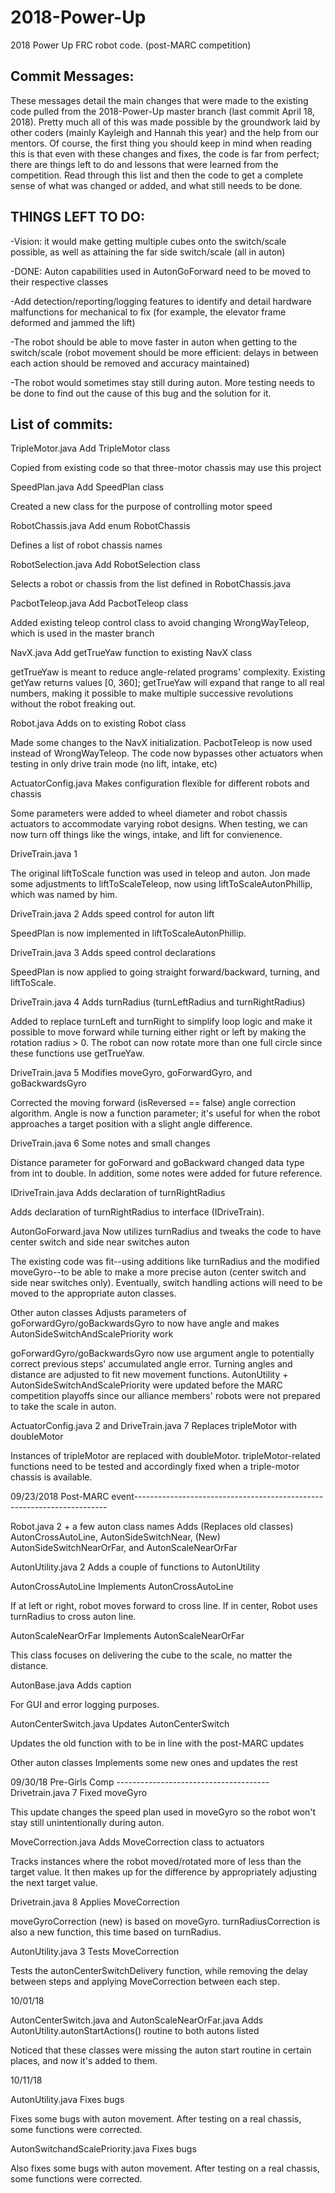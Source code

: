 # 2018-Power-Up
2018 Power Up FRC robot code. (post-MARC competition)

## Commit Messages:

These messages detail the main changes that were made to the existing code pulled from the 2018-Power-Up master branch (last commit April 18, 2018). 
Pretty much all of this was made possible by the groundwork laid by other coders (mainly Kayleigh and Hannah this year) and the help from our mentors. Of course, the first thing you should keep in mind when reading this is that even with these changes and fixes, the code is far from perfect; there are things left to do and lessons that were learned from the competition. 
Read through this list and then the code to get a complete sense of what was changed or added, and what still needs to be done.
 
## THINGS LEFT TO DO: 

-Vision: it would make getting multiple cubes onto the switch/scale possible, as well as attaining the far side switch/scale (all in auton)

-DONE: Auton capabilities used in AutonGoForward need to be moved to their respective classes

-Add detection/reporting/logging features to identify and detail hardware malfunctions for mechanical to fix (for example, the elevator frame deformed and jammed the lift)

-The robot should be able to move faster in auton when getting to the switch/scale (robot movement should be more efficient:
delays in between each action should be removed and accuracy maintained) 

-The robot would sometimes stay still during auton. More testing needs to be done to find out the cause of this bug and the solution for it.  

## List of commits:

TripleMotor.java
Add TripleMotor class

Copied from existing code so that
three-motor chassis may use this project

SpeedPlan.java
Add SpeedPlan class

Created a new class for the purpose of controlling motor speed 

RobotChassis.java
Add enum RobotChassis

Defines a list of robot chassis names

RobotSelection.java
Add RobotSelection class

Selects a robot or chassis from the list defined in RobotChassis.java

PacbotTeleop.java
Add PacbotTeleop class

Added existing teleop control class to avoid changing WrongWayTeleop, which is used in the master branch

NavX.java
Add getTrueYaw function to existing NavX class

getTrueYaw is meant to reduce angle-related programs' complexity. 
Existing getYaw returns values [0, 360]; getTrueYaw will expand that range to all real numbers, making it possible to make multiple successive revolutions without the robot freaking out.
	
Robot.java
Adds on to existing Robot class

Made some changes to the NavX initialization.
PacbotTeleop is now used instead of WrongWayTeleop.
The code now bypasses other actuators when testing in only drive train mode (no lift, intake, etc)

ActuatorConfig.java
Makes configuration flexible for different robots and chassis

Some parameters were added to wheel diameter and robot chassis actuators to accommodate varying robot designs.
When testing, we can now turn off things like the wings, intake, and lift for convienence.

DriveTrain.java 1

The original liftToScale function was used in teleop and auton.
Jon made some adjustments to liftToScaleTeleop, now using liftToScaleAutonPhillip, which was named by him.

DriveTrain.java 2
Adds speed control for auton lift

SpeedPlan is now implemented in liftToScaleAutonPhillip.

DriveTrain.java 3
Adds speed control declarations

SpeedPlan is now applied to going straight forward/backward, turning, and liftToScale.

DriveTrain.java 4
Adds turnRadius (turnLeftRadius and turnRightRadius)

Added to replace turnLeft and turnRight to simplify loop logic and make it possible to move forward while turning either right or left by making the rotation radius > 0.
The robot can now rotate more than one full circle since these functions use getTrueYaw.

DriveTrain.java 5
Modifies moveGyro, goForwardGyro, and goBackwardsGyro

Corrected the moving forward (isReversed == false) angle correction algorithm. 
Angle is now a function parameter; it's useful for when the robot approaches a target position with a slight angle difference.

DriveTrain.java 6 
Some notes and small changes

Distance parameter for goForward and goBackward changed data type from int to double.
In addition, some notes were added for future reference. 

IDriveTrain.java
Adds declaration of turnRightRadius

Adds declaration of turnRightRadius to interface (IDriveTrain).

AutonGoForward.java
Now utilizes turnRadius and tweaks the code to have center switch and side near switches auton

The existing code was fit--using additions like turnRadius and the modified moveGyro--to be able to make a more precise auton (center switch and side near switches only). 
Eventually, switch handling actions will need to be moved to the appropriate auton classes.

Other auton classes
Adjusts parameters of goForwardGyro/goBackwardsGyro to now have angle and makes AutonSideSwitchAndScalePriority work

goForwardGyro/goBackwardsGyro now use argument angle to potentially correct previous steps' accumulated angle error. 
Turning angles and distance are adjusted to fit new movement functions.
AutonUtility + AutonSideSwitchAndScalePriority were updated before the MARC competition playoffs since our alliance members' robots were not prepared to take the scale in auton. 

ActuatorConfig.java 2 and DriveTrain.java 7
Replaces tripleMotor with doubleMotor

Instances of tripleMotor are replaced with doubleMotor.
tripleMotor-related functions need to be tested and accordingly fixed when a triple-motor chassis is available.

09/23/2018 Post-MARC event-----------------------------------------------------------------------

Robot.java 2 + a few auton class names
Adds (Replaces old classes) AutonCrossAutoLine, AutonSideSwitchNear,  (New) AutonSideSwitchNearOrFar, and AutonScaleNearOrFar

AutonUtility.java 2
Adds a couple of functions to AutonUtility

AutonCrossAutoLine
Implements AutonCrossAutoLine

If at left or right, robot moves forward to cross line. If in center, Robot uses turnRadius to cross auton line.

AutonScaleNearOrFar
Implements AutonScaleNearOrFar

This class focuses on delivering the cube to the scale, no matter the distance.

AutonBase.java 
Adds caption

For GUI and error logging purposes.

AutonCenterSwitch.java 
Updates AutonCenterSwitch

Updates the old function with to be in line with the post-MARC updates

Other auton classes
Implements some new ones and updates the rest

09/30/18 Pre-Girls Comp --------------------------------------
Drivetrain.java 7
Fixed moveGyro

This update changes the speed plan used in moveGyro so the robot won't stay still unintentionally during auton.

MoveCorrection.java 
Adds MoveCorrection class to actuators

Tracks instances where the robot moved/rotated more of less than the target value. It then makes up for the difference by appropriately adjusting the next target value. 
 
 Drivetrain.java 8
 Applies MoveCorrection
 
 moveGyroCorrection (new) is based on moveGyro. turnRadiusCorrection is also a new function, this time based on turnRadius. 
 
 AutonUtility.java 3
 Tests MoveCorrection
 
 Tests the autonCenterSwitchDelivery function, while removing the delay between steps and applying MoveCorrection between each step.
 
 10/01/18
 
 AutonCenterSwitch.java and AutonScaleNearOrFar.java
 Adds AutonUtility.autonStartActions() routine to both autons listed
 
 Noticed that these classes were missing the auton start routine in certain places, and now it's added to them.

10/11/18

AutonUtility.java 
Fixes bugs

Fixes some bugs with auton movement. After testing on a real chassis, some functions were corrected. 

AutonSwitchandScalePriority.java
Fixes bugs

Also fixes some bugs with auton movement. After testing on a real chassis, some functions were corrected.
